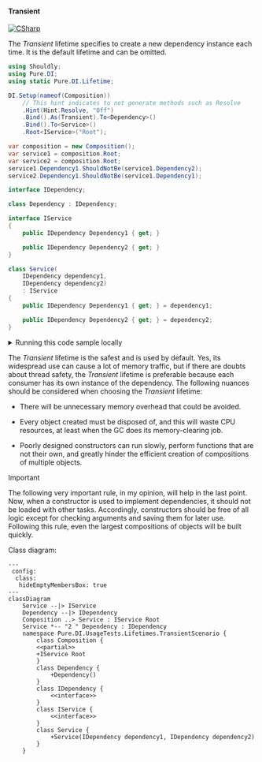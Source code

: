 #### Transient

[![CSharp](https://img.shields.io/badge/C%23-code-blue.svg)](../tests/Pure.DI.UsageTests/Lifetimes/TransientScenario.cs)

The _Transient_ lifetime specifies to create a new dependency instance each time. It is the default lifetime and can be omitted.


```c#
using Shouldly;
using Pure.DI;
using static Pure.DI.Lifetime;

DI.Setup(nameof(Composition))
    // This hint indicates to not generate methods such as Resolve
    .Hint(Hint.Resolve, "Off")
    .Bind().As(Transient).To<Dependency>()
    .Bind().To<Service>()
    .Root<IService>("Root");

var composition = new Composition();
var service1 = composition.Root;
var service2 = composition.Root;
service1.Dependency1.ShouldNotBe(service1.Dependency2);
service2.Dependency1.ShouldNotBe(service1.Dependency1);

interface IDependency;

class Dependency : IDependency;

interface IService
{
    public IDependency Dependency1 { get; }

    public IDependency Dependency2 { get; }
}

class Service(
    IDependency dependency1,
    IDependency dependency2)
    : IService
{
    public IDependency Dependency1 { get; } = dependency1;

    public IDependency Dependency2 { get; } = dependency2;
}
```

<details>
<summary>Running this code sample locally</summary>

- Make sure you have the [.NET SDK 9.0](https://dotnet.microsoft.com/en-us/download/dotnet/9.0) or later is installed
- Create a net9.0 (or later) console application
- Add references to NuGet packages
  - [Pure.DI](https://www.nuget.org/packages/Pure.DI)
  - [Shouldly](https://www.nuget.org/packages/Shouldly)
- Copy the example code into the _Program.cs_ file

You are ready to run the example!

</details>

The _Transient_ lifetime is the safest and is used by default. Yes, its widespread use can cause a lot of memory traffic, but if there are doubts about thread safety, the _Transient_ lifetime is preferable because each consumer has its own instance of the dependency. The following nuances should be considered when choosing the _Transient_ lifetime:

- There will be unnecessary memory overhead that could be avoided.

- Every object created must be disposed of, and this will waste CPU resources, at least when the GC does its memory-clearing job.

- Poorly designed constructors can run slowly, perform functions that are not their own, and greatly hinder the efficient creation of compositions of multiple objects.

> [!IMPORTANT]
> The following very important rule, in my opinion, will help in the last point. Now, when a constructor is used to implement dependencies, it should not be loaded with other tasks. Accordingly, constructors should be free of all logic except for checking arguments and saving them for later use. Following this rule, even the largest compositions of objects will be built quickly.


Class diagram:

```mermaid
---
 config:
  class:
   hideEmptyMembersBox: true
---
classDiagram
	Service --|> IService
	Dependency --|> IDependency
	Composition ..> Service : IService Root
	Service *-- "2 " Dependency : IDependency
	namespace Pure.DI.UsageTests.Lifetimes.TransientScenario {
		class Composition {
		<<partial>>
		+IService Root
		}
		class Dependency {
			+Dependency()
		}
		class IDependency {
			<<interface>>
		}
		class IService {
			<<interface>>
		}
		class Service {
			+Service(IDependency dependency1, IDependency dependency2)
		}
	}
```

